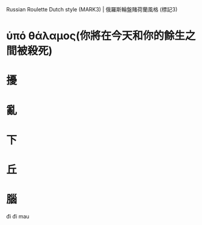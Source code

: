 Russian Roulette Dutch style (MARK3) | 俄羅斯輪盤賭荷蘭風格 (標記3)

# ὑπό θάλαμος(你將在今天和你的餘生之間被殺死)

# 擾
# 亂
# 下
# 丘
# 腦

đi đi mau


